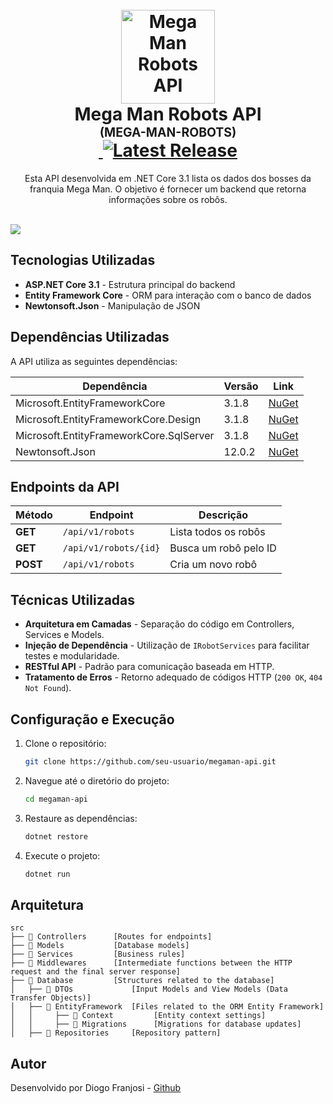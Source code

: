 <h1 align="center">
  <br />
  <img
    src="./_docs/assets/icon.png"
    alt="Mega Man Robots API"
    width="150"
  />
  <br />
  <b>Mega Man Robots API</b>
  <br />
  <sub
    ><sup><b>(MEGA-MAN-ROBOTS)</b></sup></sub
  >
  <br />
  <a
    href="https://github.com/DiogoFranjosi/MegaApiDotnetCore/actions/workflows/build.yml"
  >
    <img
      src="https://github.com/DiogoFranjosi/MegaApiDotnetCore/actions/workflows/build.yml/badge.svg"
      alt=""
    />
  </a>
  <a href="https://github.com/DiogoFranjosi/MegaApiDotnetCore/releases/latest">
    <img
      src="https://img.shields.io/github/v/release/DiogoFranjosi/MegaApiDotnetCore"
      alt="Latest Release"
    />
  </a>
</h1>

<p align="center">
  Esta API desenvolvida em .NET Core 3.1 lista os dados dos bosses da franquia Mega Man. O objetivo é fornecer um backend que retorna informações sobre os robôs.
  <br />
</p>

<p align="cente

<p align="center">
  <br />
  <img src="./_docs/assets/carbon.png" />
</p>

## Tecnologias Utilizadas

- **ASP.NET Core 3.1** - Estrutura principal do backend
- **Entity Framework Core** - ORM para interação com o banco de dados
- **Newtonsoft.Json** - Manipulação de JSON


## Dependências Utilizadas

A API utiliza as seguintes dependências:

| Dependência | Versão | Link |
|-------------|---------|------|
| Microsoft.EntityFrameworkCore | 3.1.8 | [NuGet](https://www.nuget.org/packages/Microsoft.EntityFrameworkCore/) |
| Microsoft.EntityFrameworkCore.Design | 3.1.8 | [NuGet](https://www.nuget.org/packages/Microsoft.EntityFrameworkCore.Design/) |
| Microsoft.EntityFrameworkCore.SqlServer | 3.1.8 | [NuGet](https://www.nuget.org/packages/Microsoft.EntityFrameworkCore.SqlServer/) |
| Newtonsoft.Json | 12.0.2 | [NuGet](https://www.nuget.org/packages/Newtonsoft.Json/) |

## Endpoints da API

| Método | Endpoint | Descrição |
|--------|---------|------------|
| **GET** | `/api/v1/robots` | Lista todos os robôs |
| **GET** | `/api/v1/robots/{id}` | Busca um robô pelo ID |
| **POST** | `/api/v1/robots` | Cria um novo robô |

## Técnicas Utilizadas

- **Arquitetura em Camadas** - Separação do código em Controllers, Services e Models.
- **Injeção de Dependência** - Utilização de `IRobotServices` para facilitar testes e modularidade.
- **RESTful API** - Padrão para comunicação baseada em HTTP.
- **Tratamento de Erros** - Retorno adequado de códigos HTTP (`200 OK`, `404 Not Found`).

## Configuração e Execução

1. Clone o repositório:
   ```sh
   git clone https://github.com/seu-usuario/megaman-api.git
   ```
2. Navegue até o diretório do projeto:
   ```sh
   cd megaman-api
   ```
3. Restaure as dependências:
   ```sh
   dotnet restore
   ```
4. Execute o projeto:
   ```sh
   dotnet run
   ```

## Arquitetura

```🌐
src
├── 📂 Controllers      [Routes for endpoints]
├── 📂 Models           [Database models]
├── 📂 Services         [Business rules]
├── 📂 Middlewares      [Intermediate functions between the HTTP request and the final server response]
├── 📂 Database         [Structures related to the database]
│   ├── 📂 DTOs             [Input Models and View Models (Data Transfer Objects)]
│   ├── 📂 EntityFramework  [Files related to the ORM Entity Framework]
│   │     ├── 📂 Context         [Entity context settings]
│   │     ├── 📂 Migrations      [Migrations for database updates]
│   ├── 📂 Repositories     [Repository pattern]
```

## Autor

 Desenvolvido por Diogo Franjosi - [Github](https://github.com/DiogoFranjosi)

